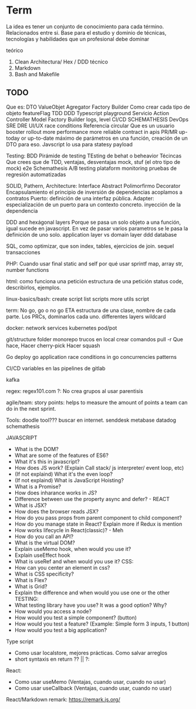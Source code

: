 # Term

La idea es tener un conjunto de conocimiento para cada término. Relacionados entre si. Base para el estudio y dominio de 
técnicas, tecnologías y habilidades que un profesional debe dominar

teórico
1. Clean Architectura/ Hex / DDD
técnico
2. Markdown
3. Bash and Makefile

## TODO

Que es:
	DTO
	ValueObjet
	Agregator
	Factory
	Builder
	Como crear cada tipo de objeto
	featureFlag
	TDD
	DDD
	Typescript playground
	Servicio
	Action
	Controller
	Model
	Factory
	Builder
	logs, level
	CI/CD
	SCHEMATHESIS
	DevOps
	SRE
	DRE
	UI/UX
	race conditions
	Referencia circular
	Que es un usuario booster
	rollout
	more performance
	more reliable
	contract in apis
	PR/MR
	up-today or up-to-date
	máximo de parámetros en una función, creación de un DTO para eso. Javscript lo usa para statesy payload



Testing:
	BDD
	Pirámide de testing
	TEsting de behat o beheavior
	Técincas
	Que crees que de TDD, ventajas, desventajas
	mock, stuf (el otro tipo de mock)
	e2e
	Schemathesis
	A/B testing plataform
	monitoring
	pruebas de regresión automatizadas

SOLID, Pathern, Architecture:
	Interface
	Abstract
	Polimorfirmo
	Decorator
	Encapsulamiento
	el principio de inversión de dependencias
	acoplamos a contratos
	Puerto: definición de una interfaz pública.
	Adapter: especialización de un puerto para un contexto concreto.
	inyección de la dependencia 

DDD and hexágonal
	layers
	Porque se pasa un solo objeto a una función, igual sucede en javascript. En vez de pasar varios parametros se le pasa la definición de uno solo.
	application layer vs domain layer
	ddd database

SQL, como optimizar, que son index, tables, ejercicios de join.
	sequel
	transacciones

PHP:
	Cuando usar final
	static and self
	por qué usar sprintf
	map, array str, number functions

html:
	como funciona una petición
	estructura de una petición
	status code, describirlos, ejemplos.

linux-basics/bash:
	create script
	list scripts
	more utils script

term:
	No go, go o no go
	ETA
	estructura de una clase, nombre de cada parte.
	Los PRCs, dominarlos cada uno.
	differentes layers
	wildcard

docker:
	network
	services
	kubernetes
	pod/pot

git/structure folder
	monorepo
	trucos en local
	crear comandos
	pull -r Que hace,
	Hacer cherry-pick
	Hacer squash

Go
	deploy go application
	race conditions in go
	concurrencies
	patterns

CI/CD
	variables en las pipelines de gitlab

kafka

regex:
	regex101.com
	?: No crea grupos al usar parentisis

agile/team:
	story points: helps to measure the amount of points a team can do in the next sprint.

Tools:
	doodle tool??? buscar en internet.
	senddesk
	metabase
	datadog
	schemathesis


JAVASCRIPT
- What is the DOM? 
- What are some of the features of ES6?
- What it's this in javascript?
- How does JS work? (Explain Call stack/ js interpreter/ event loop, etc)
- (If not explaind) What it's the even loop?
- (If not explaind) What is JavaScript Hoisting?
- What is a Promise?
- How does inharance works in JS?
- Difference between use the property async and defer? -
REACT 
- What is JSX?
- How does the browser reads JSX?
- How do you pass props from parent component to child component?
- How do you manage state in React? Explain more if Redux is mention
- How works lifecycle in React(classic)? - Meh
- How do you call an API? 
- What is the virtual DOM? 
- Explain useMemo hook, when would you use it?
- Explain useEffect hook
- What is useRef and when would you use it?
CSS:
- How can you center an element in css?
- What is CSS specificity?
- What is Flex?
- What is Grid?
- Explain the difference and when would you use one or the other
TESTING:
- What testing library have you use? It was a good option? Why? 
- How would you access a node? 
- How would you test a simple component? (button)
- How would you test a feature? (Example: Simple form 3 inputs, 1 button)
- How would you test a big application?

Type script
- Como usar localstore, mejores prácticas. Como salvar arreglos
- short syntaxis en return ?? || ?:

React:
- Como usar useMemo (Ventajas, cuando usar, cuando no usar)
- Como usar useCallback (Ventajas, cuando usar, cuando no usar)

React/Markdown
	remark: https://remark.js.org/